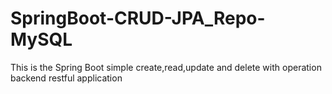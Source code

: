 # SpringBoot-CRUD-JPA_Repo-MySQL
This is the Spring Boot simple create,read,update and delete with operation backend restful application

